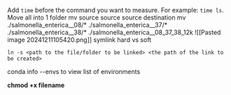 Add `time` before the command you want to measure. For example: `time ls`.
Move all into 1 folder mv source source source destination
mv ./salmonella_enterica__08/* ./salmonella_enterica__37/* ./salmonella_enterica__38/* ./salmonella_enterica__08_37_38_12k
![[Pasted image 20241211105420.png]]
symlink hard vs soft
```shell
ln -s <path to the file/folder to be linked> <the path of the link to be created>
```

conda info --envs
to view list of environments

**chmod +x filename**